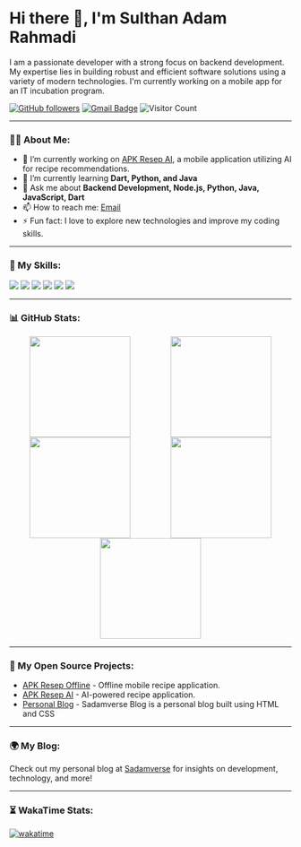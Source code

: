 # Hi there 👋, I'm Sulthan Adam Rahmadi

I am a passionate developer with a strong focus on backend development. My expertise lies in building robust and efficient software solutions using a variety of modern technologies. I'm currently working on a mobile app for an IT incubation program.

[![GitHub followers](https://img.shields.io/github/followers/Sadamdi?label=Follow&style=social)](https://github.com/Sadamdi?tab=followers)
[![Gmail Badge](https://img.shields.io/badge/-sultanadamr@gmail.com-c14438?style=flat&logo=Gmail&logoColor=white&link=mailto:sultanadamr@gmail.com)](mailto:sultanadamr@gmail.com)
![Visitor Count](https://komarev.com/ghpvc/?username=Sadamdi&color=blue)

---

### 👨‍💻 About Me:
- 🔭 I’m currently working on [APK Resep AI](https://github.com/Sadamdi/APK-Resep-AI), a mobile application utilizing AI for recipe recommendations.
- 🌱 I’m currently learning **Dart, Python, and Java**
- 💬 Ask me about **Backend Development, Node.js, Python, Java, JavaScript, Dart**
- 📫 How to reach me: [Email](mailto:sultanadamr@gmail.com)
- ⚡ Fun fact: I love to explore new technologies and improve my coding skills.

---

### 🚀 My Skills:
<p align="left">
  <img src="https://img.shields.io/badge/-HTML5-E34F26?style=flat&logo=html5&logoColor=white" />
  <img src="https://img.shields.io/badge/-Node.js-339933?style=flat&logo=node.js&logoColor=white" />
  <img src="https://img.shields.io/badge/-TypeScript-007ACC?style=flat&logo=typescript&logoColor=white" />
  <img src="https://img.shields.io/badge/-Java-007396?style=flat&logo=java&logoColor=white" />
  <img src="https://img.shields.io/badge/-Python-3776AB?style=flat&logo=python&logoColor=white" />
  <img src="https://img.shields.io/badge/-Dart-0175C2?style=flat&logo=dart&logoColor=white" />
</p>

---

### 📊 GitHub Stats:

<div style="display: flex; flex-wrap: wrap; justify-content: space-around;">
  <img height="180em" src="https://github-readme-stats.vercel.app/api?username=Sadamdi&show_icons=true&theme=radical&hide_border=true" />
  <img height="180em" src="https://github-readme-stats.vercel.app/api/top-langs/?username=Sadamdi&layout=compact&theme=radical&hide_border=true" />
  <img height="180em" src="https://github-readme-streak-stats.herokuapp.com?user=Sadamdi&theme=radical&hide_border=true" />
  <img height="180em" src="https://github-contribution-stats.vercel.app/api/?username=Sadamdi&theme=radical" />
  <img height="180em" src="https://github-readme-stats.vercel.app/api/wakatime?username=Sadamdi&theme=radical" />
</div>

---

### 💼 My Open Source Projects:
- [APK Resep Offline](https://github.com/Sadamdi/APK-Resep-Offline) - Offline mobile recipe application.
- [APK Resep AI](https://github.com/Sadamdi/APK-Resep-AI) - AI-powered recipe application.
- [Personal Blog](https://github.com/Sadamdi/Sadamverse-Blog) - Sadamverse Blog is a personal blog built using HTML and CSS

---

### 🌍 My Blog:
Check out my personal blog at [Sadamverse](https://sadamverse.wuaze.com/?i=1) for insights on development, technology, and more!

---

### ⏳ WakaTime Stats:
[![wakatime](https://wakatime.com/badge/user/c2a3a397-c767-46a6-a93d-342beafafd89.svg)](https://wakatime.com/@c2a3a397-c767-46a6-a93d-342beafafd89)
